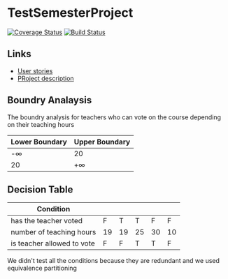 # TestSemesterProject

[![Coverage Status](https://coveralls.io/repos/github/lovrobiljeskovic/TestSemesterProject/badge.svg)](https://coveralls.io/github/lovrobiljeskovic/TestSemesterProject)
[![Build Status](https://travis-ci.com/lovrobiljeskovic/TestSemesterProject.svg?branch=master)](https://travis-ci.com/lovrobiljeskovic/TestSemesterProject)

## Links

- [User stories](https://docs.google.com/document/d/102noJkplHfuhDPHFSsYH5lnx4m_IzrlVCwuL41aUFME/edit?fbclid=IwAR2QpogKHWDyKhF_b626QHPvfFxwYA8phfQc3mZpaxqxdgH6Useaz8X90G0)
- [PRoject description](https://github.com/datsoftlyngby/soft2019spring-test/blob/master/Assignments/TestSemesterProject.pdf)

## Boundry Analaysis
The boundry analysis for teachers who can vote on the course depending on their teaching hours

| Lower Boundary  | Upper Boundary |
| ------------- | ------------- |
| -∞  | 20  |
| 20  | +∞  |


## Decision Table


| Condition  | | | | ||
| ------------- | ------------- | ------------- | ------------- | ------------- | ------------- |
| has the teacher voted | F | T | T | F| F | 
| number of teaching hours |19| 19| 25| 30| 10|
| is teacher allowed to vote| F| F| T| T| F|

We didn't test all the conditions because they are redundant and we used equivalence partitioning

